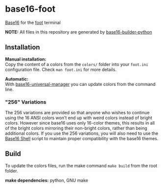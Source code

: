 # base16-foot
[Base16](https://github.com/chriskempson/base16) for the [foot](https://codeberg.org/dnkl/foot) terminal

**NOTE:** All files in this repository are generated by [base16-builder-python](https://github.com/InspectorMustache/base16-builder-python)

## Installation

**Manual installation:**  
Copy the content of a colors from the `colors/` folder into your `foot.ini` configuration file. Check `man foot.ini` for more details.

**Automatic:**  
With [base16-universal-manager](https://github.com/paul-ri/base16-universal-manager) you can update colors from the command line.

### "256" Variations

The 256 variations are provided so that anyone who wishes to continue using the 16 ANSI colors won't end up with weird colors instead of bright colors. However since base16 uses only 16-color themes, this results in all of the bright colors mirroring their non-bright colors, rather than being additional colors. If you use the 256 variations, you will also need to use the [Base16 Shell](https://github.com/chriskempson/base16-shell) script to maintain proper compatibility with the base16 themes.

## Build
To update the colors files, run the make command `make build` from the root folder.

**make dependencies:** python, GNU make

